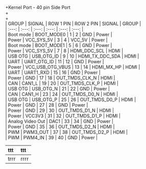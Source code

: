 +Kernel Port - 40 pin Side Port  
+  
+  
\| GROUP \| SIGNAL \| ROW 1 PIN \| ROW 2 PIN \| SIGNAL \| GROUP \|  
\| :---: \| :---: \| :---: \| :---: \| :---: \| :---: \|  
\| Boot mode \| BOOT\_MODE0 \| 1 \| 2 \| GND \| Power \|  
\| Power \| VCC\_SYS\_5V \| 3 \| 4 \| VCC\_5V \| Power \|  
\| Boot mode \| BOOT\_MODE1 \| 5 \| 6 \| GND \| Power \|  
\| Power \| VCC\_SYS\_5V \| 7 \| 8 \| HDMI\_DDC\_SCL \| HDMI \|  
\| USB OTG \| USB\_OTG\_ID \| 9 \| 10 \| HDMI\_TX\_DDC\_SDA \| HDMI \|  
\| UART \| UART\_OTG\_ID \| 11 \| 12 \| GND \| Power \|  
\| Power \| VCC\_USB\_OTG\_VBUS \| 13 \| 14 \| HDMI\_MX\_HP \| HDMI \|  
\| UART \| UART1\_RXD \| 15 \| 16 \| GND \| Power \|  
\| Power \| GND \| 17 \| 18 \| OUT\_TMDS\_CLK\_N \| HDMI \|  
\| CAN \| CAN1\_L \| 19 \| 20 \| OUT\_TMDS\_CLK\_P \| HDMI \|  
\| USB OTG \| USB\_OTG\_N \| 21 \| 22 \| GND \| Power \|  
\| CAN \| CAN1\_H \| 23 \| 24 \| OUT\_TMDS\_D0\_N \| HDMI \|  
\| USB OTG \| USB\_OTG\_P \| 25 \| 26 \| OUT\_TMDS\_D0\_P \| HDMI \|  
\| Power \| GND \| 27 \| 28 \| GND \| Power \|  
\| Power \| GND \| 29 \| 30 \| OUT\_TMDS\_D1\_N \| HDMI \|  
\| Power \| VCC3V3 \| 31 \| 32 \| OUT\_TMDS\_D1\_P \| HDMI \|  
\| Analog Video Out \| DAC1 \| 33 \| 34 \| GND \| Power \|  
\| Power \| GND \| 35 \| 36 \| OUT\_TMDS\_D2\_N \| HDMI \|  
\| PWM \| PWM3\_OUT \| 37 \| 38 \| OUT\_TMDS\_D2\_P \| HDMI \|  
\| PWM \| PWM4\_IN \| 39 \| 40 \| GND \| Power \|



| ttt | ttt |
| :--- | :--- |
| trrr | rrrr |



